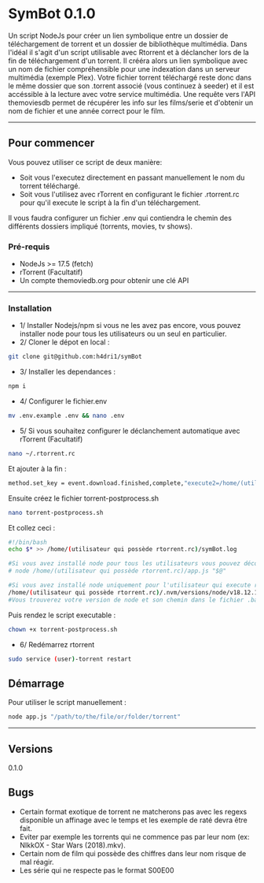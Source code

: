 # SymBot 0.1.0

Un script NodeJs pour créer un lien symbolique entre un dossier de téléchargement de torrent et un dossier de bibliothèque multimédia. Dans l'idéal il s'agit d'un script utilisable avec Rtorrent et à déclancher lors de la fin de téléchargement d'un torrent. Il crééra alors un lien symbolique avec un nom de fichier compréhensible pour une indexation dans un serveur multimédia (exemple Plex). Votre fichier torrent téléchargé reste donc dans le même dossier que son .torrent associé (vous continuez à seeder) et il est accéssible à la lecture avec votre service multimédia. Une requête vers l'API themoviesdb permet de récupérer les info sur les films/serie et d'obtenir un nom de fichier et une année correct pour le film.

----------------------------

## Pour commencer

Vous pouvez utiliser ce script de deux manière:

- Soit vous l'executez directement en passant manuellement le nom du torrent téléchargé.
- Soit vous l'utilisez avec rTorrent en configurant le fichier .rtorrent.rc pour qu'il execute le script à la fin d'un téléchargement.

Il vous faudra configurer un fichier .env qui contiendra le chemin des différents dossiers impliqué (torrents, movies, tv shows).

### Pré-requis

- NodeJs >= 17.5 (fetch)
- rTorrent (Facultatif)
- Un compte themoviedb.org pour obtenir une clé API

----------------------------

### Installation

- 1/ Installer Nodejs/npm si vous ne les avez pas encore, vous pouvez installer node pour tous les utilisateurs ou un seul en particulier.
- 2/ Cloner le dépot en local :
```bash
git clone git@github.com:h4dri1/symBot
```
- 3/ Installer les dependances :
```bash
npm i
```
- 4/ Configurer le fichier.env
```bash
mv .env.example .env && nano .env
```
- 5/ Si vous souhaitez configurer le déclanchement automatique avec rTorrent (Facultatif)
```bash
nano ~/.rtorrent.rc
```
Et ajouter à la fin :
```bash
method.set_key = event.download.finished,complete,"execute2=/home/(utilisateur qui possède rtorrent.rc)/torrent-postprocess.sh,$d.name="
```
Ensuite créez le fichier torrent-postprocess.sh
```bash
nano torrent-postprocess.sh
```
Et collez ceci :
```bash
#!/bin/bash
echo $* >> /home/(utilisateur qui possède rtorrent.rc)/symBot.log

#Si vous avez installé node pour tous les utilisateurs vous pouvez décommenter cette ligne :
# node /home/(utilisateur qui possède rtorrent.rc)/app.js "$@"

#Si vous avez installé node uniquement pour l'utilisateur qui execute rtorrent garder cette ligne sinon commentez là
/home/(utilisateur qui possède rtorrent.rc)/.nvm/versions/node/v18.12.1/bin/node /home/(utilisateur qui possède rtorrent.rc)/app.js "$@"
#Vous trouverez votre version de node et son chemin dans le fichier .bashrc de l'utilisateur qui excute rtorrent
```
Puis rendez le script executable :
```bash
chown +x torrent-postprocess.sh
```
- 6/ Redémarrez rtorrent
```bash
sudo service (user)-torrent restart
```

## Démarrage

Pour utiliser le script manuellement :

```bash
node app.js "/path/to/the/file/or/folder/torrent"
```

----------------------------

## Versions

0.1.0

## Bugs

- Certain format exotique de torrent ne matcherons pas avec les regexs disponible un affinage avec le temps et les exemple de raté devra être fait.
- Eviter par exemple les torrents qui ne commence pas par leur nom (ex: NIkkOX - Star Wars (2018).mkv).
- Certain nom de film qui possède des chiffres dans leur nom risque de mal réagir.
- Les série qui ne respecte pas le format S00E00

